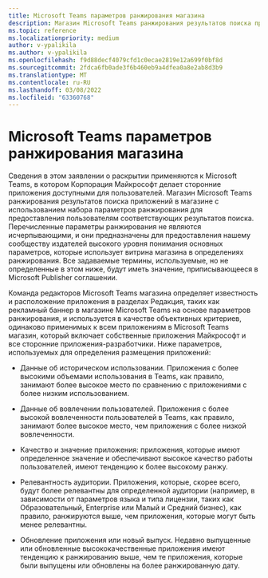 ```yaml
---
title: Microsoft Teams параметров ранжирования магазина
description: Магазин Microsoft Teams ранжирования результатов поиска приложений в магазине с использованием набора параметров ранжирования для предоставления пользователям соответствующих результатов поиска.
ms.topic: reference
ms.localizationpriority: medium
author: v-ypalikila
ms.author: v-ypalikila
ms.openlocfilehash: f9d88decf4079cfd1c0ecae2819e12a699f0bf8d
ms.sourcegitcommit: 2fdca6fb0ade3f6b460eb9a4dfea0a8e2ab8d3b9
ms.translationtype: MT
ms.contentlocale: ru-RU
ms.lasthandoff: 03/08/2022
ms.locfileid: "63360768"
---
```

# <a name="microsoft-teams-store-ranking-parameters"></a>Microsoft Teams параметров ранжирования магазина

Сведения в этом заявлении о раскрытии применяются к Microsoft Teams, в котором Корпорация Майкрософт делает сторонние приложения доступными для пользователей. Магазин Microsoft Teams ранжирования результатов поиска приложений в магазине с использованием набора параметров ранжирования для предоставления пользователям соответствующих результатов поиска. Перечисленные параметры ранжирования не являются исчерпывающими, и они предназначены для предоставления нашему сообществу издателей высокого уровня понимания основных параметров, которые использует витрина магазина в определениях ранжирования. Все задаваемые термины, используемые, но не определенные в этом ниже, будут иметь значение, приписывающееся в Microsoft Publisher соглашении.

Команда редакторов Microsoft Teams магазина определяет известность и расположение приложения в разделах Редакция, таких как рекламный баннер в магазине Microsoft Teams на основе параметров ранжирования, и используется в качестве объективных критериев, одинаково применимых к всем приложениям в Microsoft Teams  магазин, который включает собственные приложения Майкрософт и все сторонние приложения-разработчики. Ниже параметров, используемых для определения размещения приложений:

* Данные об историческом использовании. Приложения с более высокими объемами использования в Teams, как правило, занимают более высокое место по сравнению с приложениями с более низким использованием.

* Данные об вовлечении пользователей. Приложения с более высокой вовлеченности пользователей в Teams, как правило, занимают более высокое место, чем приложения с более низкой вовлеченности.

* Качество и значение приложения: приложения, которые имеют определенное значение и обеспечивают высокое качество работы пользователей, имеют тенденцию к более высокому ранжу.

* Релевантность аудитории. Приложения, которые, скорее всего, будут более релевантны для определенной аудитории (например, в зависимости от параметров языка и типа лицензии, таких как Образовательный, Enterprise или Малый и Средний бизнес), как правило, ранжируются выше, чем приложения, которые могут быть менее релевантны.

* Обновление приложения или новый выпуск. Недавно выпущенные или обновленные высококачественные приложения имеют тенденцию к ранжированию выше, чем те приложения, которые были выпущены или обновлены на более ранжированную дату.
